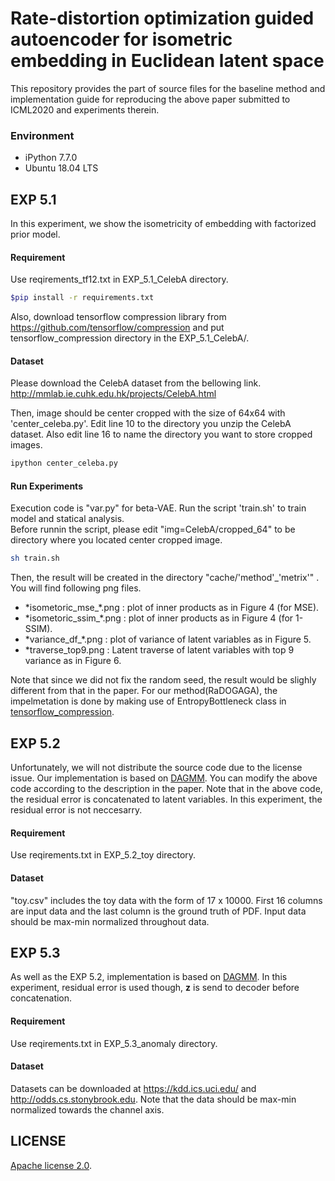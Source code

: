 # Rate-distortion optimization guided autoencoder for isometric embedding in Euclidean latent space
This repository provides the part of source files for the baseline method and implementation guide for reproducing the above paper submitted to ICML2020 and experiments therein.
### Environment
- iPython 7.7.0 
- Ubuntu 18.04 LTS

## EXP 5.1
In this experiment, we show the isometricity of embedding with factorized prior model. 
#### Requirement
Use reqirements_tf12.txt in EXP_5.1_CelebA directory.
```sh
$pip install -r requirements.txt
```
Also, download tensorflow compression library from https://github.com/tensorflow/compression and put tensorflow_compression directory in the EXP_5.1_CelebA/.

#### Dataset
Please download the CelebA dataset from the bellowing link.
http://mmlab.ie.cuhk.edu.hk/projects/CelebA.html

Then, image should be center cropped with the size of 64x64 with 'center_celeba.py'.
Edit line 10 to the directory you unzip the CelebA dataset.
Also edit line 16 to name the directory you want to store cropped images.

```bash
ipython center_celeba.py
```
#### Run Experiments 

Execution code is "var.py" for beta-VAE. Run the script 'train.sh' to train model and statical analysis.  
Before runnin the script, please edit "img=CelebA/cropped_64" to be directory where you located center cropped image.

```bash
sh train.sh
```

Then, the result will be created in the directory "cache/'method'_'metrix'" .
You will find following png files.
- \*isometoric_mse_\*.png : plot of inner products as in Figure 4 (for MSE).  
- \*isometoric_ssim_\*.png : plot of inner products as in Figure 4 (for 1-SSIM). 
- \*variance_df_*.png : plot of variance of latent variables as in Figure 5.  
- \*traverse_top9.png : Latent traverse of latent variables with top 9 variance as in Figure 6.

Note that since we did not fix the random seed, the result would be slighly different from that in the paper. 
For our method(RaDOGAGA), the impelmetation is done by making use of EntropyBottleneck class in [tensorflow_compression](https://github.com/tensorflow/compression).

## EXP 5.2
Unfortunately, we will not distribute the source code due to the license issue. 
Our implementation is based on [DAGMM](https://github.com/tnakae/DAGMM). 
You can modify the above code according to the description in the paper. 
Note that in the above code, the residual error is concatenated to latent variables. 
In this experiment, the residual error is not neccesarry. 

#### Requirement
Use reqirements.txt in EXP_5.2_toy directory.

#### Dataset
"toy.csv" includes the toy data with the form of 17 x 10000. First 16 columns are input data and the last column is the ground truth of PDF. 
Input data should be max-min normalized throughout data. 

## EXP 5.3
As well as the EXP 5.2, implementation is based on [DAGMM](https://github.com/tnakae/DAGMM).
In this experiment, residual error is used though, **z** is send to decoder before concatenation. 
#### Requirement
Use reqirements.txt in EXP_5.3_anomaly directory.

#### Dataset
Datasets can be downloaded at https://kdd.ics.uci.edu/ and http://odds.cs.stonybrook.edu.
Note that the data should be max-min normalized towards the channel axis.

## LICENSE
[Apache license 2.0](https://github.com/keizokato/RaDOGAGA/blob/master/LICENSE).
